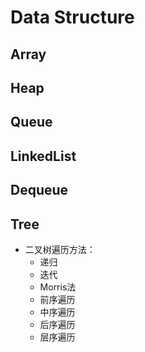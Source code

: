 # Data Structure

## Array

## Heap

## Queue

## LinkedList

## Dequeue

## Tree

* 二叉树遍历方法：
  * 递归
  * 迭代
  * Morris法
  * 前序遍历
  * 中序遍历
  * 后序遍历
  * 层序遍历

